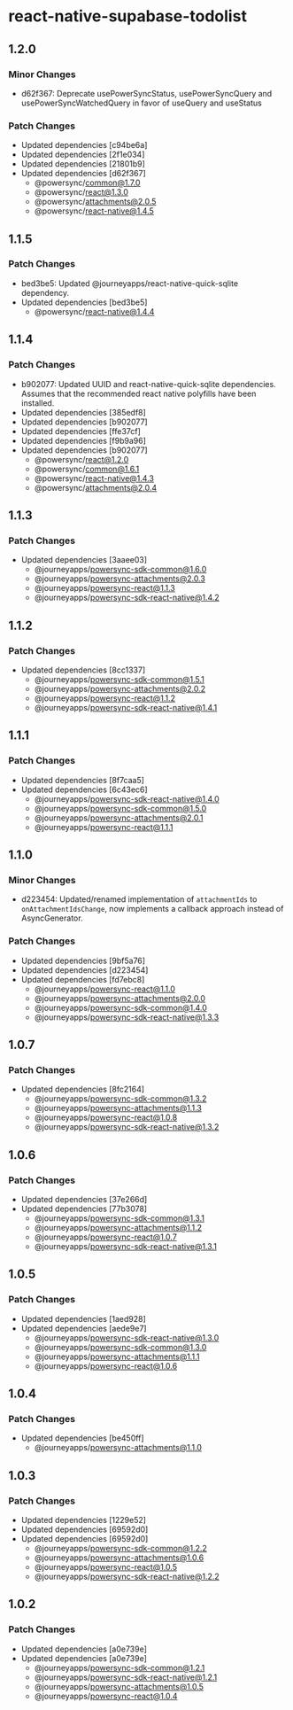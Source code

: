 # react-native-supabase-todolist

## 1.2.0

### Minor Changes

- d62f367: Deprecate usePowerSyncStatus, usePowerSyncQuery and usePowerSyncWatchedQuery in favor of useQuery and useStatus

### Patch Changes

- Updated dependencies [c94be6a]
- Updated dependencies [2f1e034]
- Updated dependencies [21801b9]
- Updated dependencies [d62f367]
  - @powersync/common@1.7.0
  - @powersync/react@1.3.0
  - @powersync/attachments@2.0.5
  - @powersync/react-native@1.4.5

## 1.1.5

### Patch Changes

- bed3be5: Updated @journeyapps/react-native-quick-sqlite dependency.
- Updated dependencies [bed3be5]
  - @powersync/react-native@1.4.4

## 1.1.4

### Patch Changes

- b902077: Updated UUID and react-native-quick-sqlite dependencies. Assumes that the recommended react native polyfills have been installed.
- Updated dependencies [385edf8]
- Updated dependencies [b902077]
- Updated dependencies [ffe37cf]
- Updated dependencies [f9b9a96]
- Updated dependencies [b902077]
  - @powersync/react@1.2.0
  - @powersync/common@1.6.1
  - @powersync/react-native@1.4.3
  - @powersync/attachments@2.0.4

## 1.1.3

### Patch Changes

- Updated dependencies [3aaee03]
  - @journeyapps/powersync-sdk-common@1.6.0
  - @journeyapps/powersync-attachments@2.0.3
  - @journeyapps/powersync-react@1.1.3
  - @journeyapps/powersync-sdk-react-native@1.4.2

## 1.1.2

### Patch Changes

- Updated dependencies [8cc1337]
  - @journeyapps/powersync-sdk-common@1.5.1
  - @journeyapps/powersync-attachments@2.0.2
  - @journeyapps/powersync-react@1.1.2
  - @journeyapps/powersync-sdk-react-native@1.4.1

## 1.1.1

### Patch Changes

- Updated dependencies [8f7caa5]
- Updated dependencies [6c43ec6]
  - @journeyapps/powersync-sdk-react-native@1.4.0
  - @journeyapps/powersync-sdk-common@1.5.0
  - @journeyapps/powersync-attachments@2.0.1
  - @journeyapps/powersync-react@1.1.1

## 1.1.0

### Minor Changes

- d223454: Updated/renamed implementation of `attachmentIds` to `onAttachmentIdsChange`, now implements a callback approach instead of AsyncGenerator.

### Patch Changes

- Updated dependencies [9bf5a76]
- Updated dependencies [d223454]
- Updated dependencies [fd7ebc8]
  - @journeyapps/powersync-react@1.1.0
  - @journeyapps/powersync-attachments@2.0.0
  - @journeyapps/powersync-sdk-common@1.4.0
  - @journeyapps/powersync-sdk-react-native@1.3.3

## 1.0.7

### Patch Changes

- Updated dependencies [8fc2164]
  - @journeyapps/powersync-sdk-common@1.3.2
  - @journeyapps/powersync-attachments@1.1.3
  - @journeyapps/powersync-react@1.0.8
  - @journeyapps/powersync-sdk-react-native@1.3.2

## 1.0.6

### Patch Changes

- Updated dependencies [37e266d]
- Updated dependencies [77b3078]
  - @journeyapps/powersync-sdk-common@1.3.1
  - @journeyapps/powersync-attachments@1.1.2
  - @journeyapps/powersync-react@1.0.7
  - @journeyapps/powersync-sdk-react-native@1.3.1

## 1.0.5

### Patch Changes

- Updated dependencies [1aed928]
- Updated dependencies [aede9e7]
  - @journeyapps/powersync-sdk-react-native@1.3.0
  - @journeyapps/powersync-sdk-common@1.3.0
  - @journeyapps/powersync-attachments@1.1.1
  - @journeyapps/powersync-react@1.0.6

## 1.0.4

### Patch Changes

- Updated dependencies [be450ff]
  - @journeyapps/powersync-attachments@1.1.0

## 1.0.3

### Patch Changes

- Updated dependencies [1229e52]
- Updated dependencies [69592d0]
- Updated dependencies [69592d0]
  - @journeyapps/powersync-sdk-common@1.2.2
  - @journeyapps/powersync-attachments@1.0.6
  - @journeyapps/powersync-react@1.0.5
  - @journeyapps/powersync-sdk-react-native@1.2.2

## 1.0.2

### Patch Changes

- Updated dependencies [a0e739e]
- Updated dependencies [a0e739e]
  - @journeyapps/powersync-sdk-common@1.2.1
  - @journeyapps/powersync-sdk-react-native@1.2.1
  - @journeyapps/powersync-attachments@1.0.5
  - @journeyapps/powersync-react@1.0.4
